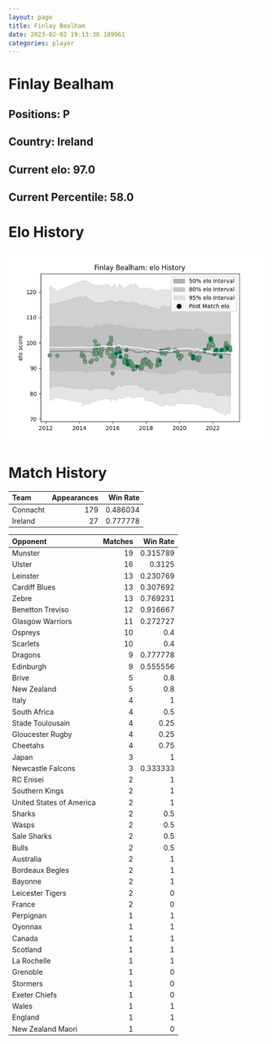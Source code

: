 ```yaml
---  
layout: page  
title: Finlay Bealham  
date: 2023-02-02 19:13:30.189961  
categories: player  
---
```

# Finlay Bealham

## Positions: P

## Country: Ireland

## Current elo: 97.0

## Current Percentile: 58.0

# Elo History


![elo history](history_FinlayBealham.png)
# Match History


| Team     |   Appearances |   Win Rate |
|:---------|--------------:|-----------:|
| Connacht |           179 |   0.486034 |
| Ireland  |            27 |   0.777778 |

| Opponent                 |   Matches |   Win Rate |
|:-------------------------|----------:|-----------:|
| Munster                  |        19 |   0.315789 |
| Ulster                   |        16 |   0.3125   |
| Leinster                 |        13 |   0.230769 |
| Cardiff Blues            |        13 |   0.307692 |
| Zebre                    |        13 |   0.769231 |
| Benetton Treviso         |        12 |   0.916667 |
| Glasgow Warriors         |        11 |   0.272727 |
| Ospreys                  |        10 |   0.4      |
| Scarlets                 |        10 |   0.4      |
| Dragons                  |         9 |   0.777778 |
| Edinburgh                |         9 |   0.555556 |
| Brive                    |         5 |   0.8      |
| New Zealand              |         5 |   0.8      |
| Italy                    |         4 |   1        |
| South Africa             |         4 |   0.5      |
| Stade Toulousain         |         4 |   0.25     |
| Gloucester Rugby         |         4 |   0.25     |
| Cheetahs                 |         4 |   0.75     |
| Japan                    |         3 |   1        |
| Newcastle Falcons        |         3 |   0.333333 |
| RC Enisei                |         2 |   1        |
| Southern Kings           |         2 |   1        |
| United States of America |         2 |   1        |
| Sharks                   |         2 |   0.5      |
| Wasps                    |         2 |   0.5      |
| Sale Sharks              |         2 |   0.5      |
| Bulls                    |         2 |   0.5      |
| Australia                |         2 |   1        |
| Bordeaux Begles          |         2 |   1        |
| Bayonne                  |         2 |   1        |
| Leicester Tigers         |         2 |   0        |
| France                   |         2 |   0        |
| Perpignan                |         1 |   1        |
| Oyonnax                  |         1 |   1        |
| Canada                   |         1 |   1        |
| Scotland                 |         1 |   1        |
| La Rochelle              |         1 |   1        |
| Grenoble                 |         1 |   0        |
| Stormers                 |         1 |   0        |
| Exeter Chiefs            |         1 |   0        |
| Wales                    |         1 |   1        |
| England                  |         1 |   1        |
| New Zealand Maori        |         1 |   0        |